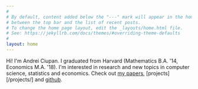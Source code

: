 ```yaml
---
#
# By default, content added below the "---" mark will appear in the home page
# between the top bar and the list of recent posts.
# To change the home page layout, edit the _layouts/home.html file.
# See: https://jekyllrb.com/docs/themes/#overriding-theme-defaults
#
layout: home
---
```

Hi! I'm Andrei Ciupan. I graduated from Harvard (Mathematics B.A. '14, Economics M.A. '18). I'm interested in research and new topics in computer science, statistics and economics. Check out [my papers](/papers/), [projects][/projects/] and [github](https://github.com/aciupan).
